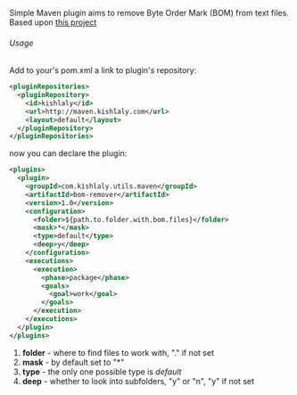 Simple Maven plugin aims to remove Byte Order Mark (BOM) from text files.
Based upon [this project](hhtp://github.com/s1ac2x1/bom-remover)

###### Usage

Add to your's pom.xml a link to plugin's repository:

```xml
<pluginRepositories>
  <pluginRepository>
    <id>kishlaly</id>
    <url>http://maven.kishlaly.com</url>
    <layout>default</layout>
  </pluginRepository>
</pluginRepositories>
```
now you can declare the plugin:

```xml
<plugins>
  <plugin>
    <groupId>com.kishlaly.utils.maven</groupId>
    <artifactId>bom-remover</artifactId>
    <version>1.0</version>
    <configuration>
      <folder>${path.to.folder.with.bom.files}</folder>
      <mask>*</mask>
      <type>default</type>
      <deep>y</deep>
    </configuration>
    <executions>
      <execution>
        <phase>package</phase>
        <goals>
          <goal>work</goal>
        </goals>
      </execution>
    </executions>
  </plugin>
</plugins>
```

1. **folder** - where to find files to work with, "." if not set
2. **mask** - by default set to "*"
3. **type** - the only one possible type is *default*
4. **deep** - whether to look into subfolders, "y" or "n", "y" if not set
